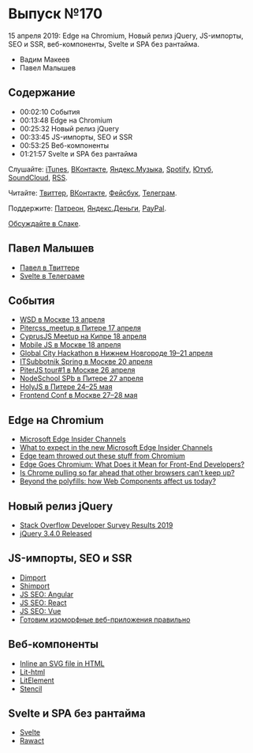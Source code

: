 # Выпуск №170

15 апреля 2019: Edge на Chromium, Новый релиз jQuery, JS-импорты, SEO и SSR, веб-компоненты, Svelte и SPA без рантайма.

- Вадим Макеев
- Павел Малышев

## Содержание

- 00:02:10 События
- 00:13:48 Edge на Chromium
- 00:25:32 Новый релиз jQuery
- 00:33:45 JS-импорты, SEO и SSR
- 00:53:25 Веб-компоненты
- 01:21:57 Svelte и SPA без рантайма

Слушайте: [iTunes](https://itunes.apple.com/podcast/id1080500016), [ВКонтакте](https://vk.com/podcasts-32017543), [Яндекс.Музыка](https://music.yandex.ru/album/6245956), [Spotify](https://open.spotify.com/show/3rzAcADjpBpXt73L0epTjV), [Ютуб](https://www.youtube.com/playlist?list=PLMBnwIwFEFHcwuevhsNXkFTcadeX5R1Go), [SoundCloud](https://soundcloud.com/web-standards), [RSS](https://web-standards.ru/podcast/feed/).

Читайте: [Твиттер](https://twitter.com/webstandards_ru), [ВКонтакте](https://vk.com/webstandards_ru), [Фейсбук](https://www.facebook.com/webstandardsru), [Телеграм](https://t.me/webstandards_ru).

Поддержите: [Патреон](https://www.patreon.com/webstandards_ru), [Яндекс.Деньги](https://money.yandex.ru/to/41001119329753), [PayPal](https://www.paypal.me/pepelsbey).

[Обсуждайте в Слаке](http://slack.web-standards.ru/).

## Павел Малышев

- [Павел в Твиттере](https://twitter.com/PaulMaly)
- [Svelte в Телеграме](https://t.me/sveltejs)

## События

- [WSD в Москве 13 апреля](https://wsd.events/2019/04/13/)
- [Pitercss_meetup в Питере 17 апреля](https://medium.com/pitercss-meetup/31-f8cc85833351)
- [CyprusJS Meetup на Кипре 18 апреля](https://cyprusjs.org/)
- [Mobile JS в Москве 18 апреля](https://meetup.tinkoff.ru/events/mobile-js)
- [Global City Hackathon в Нижнем Новгороде 19–21 апреля](https://www.it52.info/events/2019-04-19-global-city-hackathon)
- [ITSubbotnik Spring в Москве 20 апреля](https://events.epam.com/events/itsubbotnik-msk-spring-2019)
- [PiterJS tour#1 в Москве 26 апреля](https://medium.com/piterjs/tour-1-b4a4bf911f56)
- [NodeSchool SPb в Питере 27 апреля](https://github.com/nodeschool/spb/issues/77)
- [HolyJS в Питере 24–25 мая](https://holyjs-piter.ru/)
- [Frontend Conf в Москве 27–28 мая](https://frontendconf.ru/)

## Edge на Chromium

- [Microsoft Edge Insider Channels](https://www.microsoftedgeinsider.com/en-us/download/)
- [What to expect in the new Microsoft Edge Insider Channels](https://blogs.windows.com/msedgedev/2019/04/08/microsoft-edge-preview-channel-details/)
- [Edge team throwed out these stuff from Chromium](https://twitter.com/h0x0d/status/1115297361763287040)
- [Edge Goes Chromium: What Does it Mean for Front-End Developers?](https://css-tricks.com/edge-goes-chromium-what-does-it-mean-for-front-end-developers/)
- [Is Chrome pulling so far ahead that other browsers can’t keep up?](https://twitter.com/slightlylate/status/1116353906953601025)
- [Beyond the polyfills: how Web Components affect us today?](https://dev.to/webpadawan/beyond-the-polyfills-how-web-components-affect-us-today-3j0a)

## Новый релиз jQuery

- [Stack Overflow Developer Survey Results 2019](https://insights.stackoverflow.com/survey/2019#technology-_-web-frameworks)
- [jQuery 3.4.0 Released](https://blog.jquery.com/2019/04/10/jquery-3-4-0-released/)

## JS-импорты, SEO и SSR

- [Dimport](https://github.com/lukeed/dimport)
- [Shimport](https://github.com/Rich-Harris/shimport)
- [JS SEO: Angular](https://youtu.be/_bZDjQOMf4U)
- [JS SEO: React](https://youtu.be/rKgF0rf009c)
- [JS SEO: Vue](https://youtu.be/Op8Q8bUAKNc)
- [Готовим изоморфные веб-приложения правильно](https://youtu.be/sjzmYK9IjTE)

## Веб-компоненты

- [Inline an SVG file in HTML](https://codepen.io/scottjehl/project/details/XrzdYk)
- [Lit-html](https://lit-html.polymer-project.org/)
- [LitElement](https://lit-element.polymer-project.org/)
- [Stencil](https://stenciljs.com/)

## Svelte и SPA без рантайма

- [Svelte](https://svelte.technology/)
- [Rawact](https://github.com/sokra/rawact)
